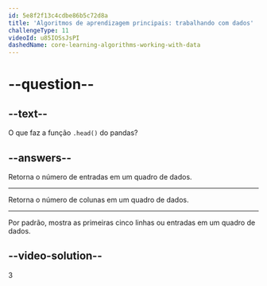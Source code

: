 ```yaml
---
id: 5e8f2f13c4cdbe86b5c72d8a
title: 'Algoritmos de aprendizagem principais: trabalhando com dados'
challengeType: 11
videoId: u85IOSsJsPI
dashedName: core-learning-algorithms-working-with-data
---
```


# --question--

## --text--

O que faz a função `.head()` do pandas?

## --answers--

Retorna o número de entradas em um quadro de dados.

---

Retorna o número de colunas em um quadro de dados.

---

Por padrão, mostra as primeiras cinco linhas ou entradas em um quadro de dados.

## --video-solution--

3

